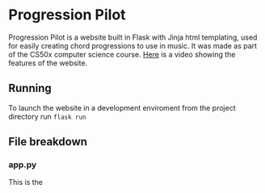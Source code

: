 # Progression Pilot
Progression Pilot is a website built in Flask with Jinja html templating, used for easily creating chord progressions to use in music. It was made as part of the CS50x computer science course. [Here](https://www.youtube.com/watch?v=Hz-QCDL7C0g) is a video showing the features of the website.

## Running
To launch the website in a development enviroment from the project directory run
`flask run`

## File breakdown
### app.py
This is the 